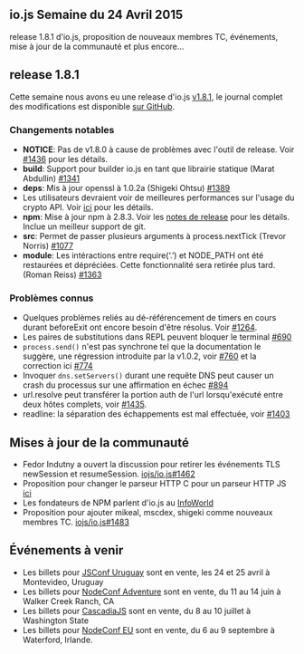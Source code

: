 ## io.js Semaine du 24 Avril 2015

release 1.8.1 d'io.js, proposition de nouveaux membres TC, événements, mise à jour de la communauté et plus encore...

## release 1.8.1

Cette semaine nous avons eu une release d'io.js [v1.8.1](https://iojs.org/dist/v1.8.1/), le journal complet des modifications est disponible [sur GitHub](https://github.com/iojs/io.js/blob/v1.x/CHANGELOG.md).

### Changements notables

*   **NOTICE**: Pas de v1.8.0 à cause de problèmes avec l'outil de release. Voir [#1436](https://github.com/iojs/io.js/issues/1436) pour les détails.
*   **build**: Support pour builder io.js en tant que librairie statique (Marat Abdullin) [#1341](https://github.com/iojs/io.js/pull/1341)
*   **deps**: Mis à jour openssl à 1.0.2a (Shigeki Ohtsu) [#1389](https://github.com/iojs/io.js/pull/1389)
*   Les utilisateurs devraient voir de meilleures performances sur l'usage du crypto API. Voir [ici](https://github.com/iojs/io.js/wiki/Crypto-Performance-Notes-for-OpenSSL-1.0.2a-on-iojs-v1.8.0) pour les détails.
*   **npm**: Mise à jour npm à 2.8.3. Voir les [notes de release](https://github.com/npm/npm/releases/tag/v2.8.3) pour les détails. Inclue un meilleur support de git.
*   **src**: Permet de passer plusieurs arguments à process.nextTick (Trevor Norris) [#1077](https://github.com/iojs/io.js/pull/1077)
*   **module**: Les intéractions entre require(‘.’) et NODE_PATH ont été restaurées et dépréciées. Cette fonctionnalité sera retirée plus tard. (Roman Reiss) [#1363](https://github.com/iojs/io.js/pull/1363)

### Problèmes connus

*   Quelques problèmes reliés au dé-référencement de timers en cours durant beforeExit ont encore besoin d'être résolus. Voir [#1264](https://github.com/iojs/io.js/issues/1264).
*   Les paires de substitutions dans REPL peuvent bloquer le terminal [#690](https://github.com/iojs/io.js/issues/690)
*   `process.send()` n'est pas synchrone tel que la documentation le suggère, une régression introduite par la v1.0.2, voir [#760](https://github.com/iojs/io.js/issues/760) et la correction ici [#774](https://github.com/iojs/io.js/issues/774)
*   Invoquer `dns.setServers()` durant une requête DNS peut causer un crash du processus sur une affirmation en échec [#894](https://github.com/iojs/io.js/issues/894)
*   url.resolve peut transférer la portion auth de l'url lorsqu'exécuté entre deux hôtes complets, voir [#1435](https://github.com/iojs/io.js/issues/1435).
*   readline: la séparation des échappements est mal effectuée, voir [#1403](https://github.com/iojs/io.js/issues/1403)

## Mises à jour de la communauté

*   Fedor Indutny a ouvert la discussion pour retirer les événements TLS newSession et resumeSession. [iojs/io.js#1462](https://github.com/iojs/io.js/issues/1462)
*   Proposition pour changer le parseur HTTP C pour un parseur HTTP JS [ici](https://github.com/iojs/io.js/pull/1457)
*   Les fondateurs de NPM parlent d'io.js au [InfoWorld](http://www.infoworld.com/article/2910594/node-js/npm-founder-foresees-merger-node-js-io-js.html)
*   Proposition pour ajouter mikeal, mscdex, shigeki comme nouveaux membres TC. [iojs/io.js#1483](https://github.com/iojs/io.js/issues/1483#issuecomment-95128140)

## Événements à venir

*   Les billets pour [JSConf Uruguay](http://jsconf.uy/) sont en vente, les 24 et 25 avril à Montevideo, Uruguay
*   Les billets pour [NodeConf Adventure](http://nodeconf.com/) sont en vente, du 11 au 14 juin à Walker Creek Ranch, CA
*   Les billets pour [CascadiaJS](http://2015.cascadiajs.com/) sont en vente, du 8 au 10 juillet à Washington State
*   Les billets pour [NodeConf EU](http://nodeconf.eu/) sont en vente, du 6 au 9 septembre à Waterford, Irlande.
